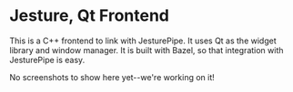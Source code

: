 # Jesture, Qt Frontend
This is a C++ frontend to link with JesturePipe. It uses Qt as the widget library
and window manager. It is built with Bazel, so that integration with JesturePipe
is easy.

No screenshots to show here yet--we're working on it!
